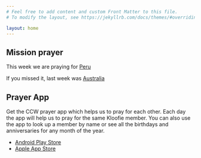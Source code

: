 ```yaml
---
# Feel free to add content and custom Front Matter to this file.
# To modify the layout, see https://jekyllrb.com/docs/themes/#overriding-theme-defaults

layout: home
---
```


## Mission prayer

This week we are praying for [Peru](/prayer/notes/peru.html)

If you missed it, last week was [Australia](/prayer/notes/australia.html)

## Prayer App

Get the CCW prayer app which helps us to pray for each other. Each day the app will help us to pray for the same Kloofie member. You can also use the app to look up a member by name or see all the birthdays and anniversaries for any month of the year.

- [Android Play Store](https://play.google.com/store/apps/details?id=org.christchurchwaterkloof.app)
- [Apple App Store](https://apps.apple.com/za/app/christ-church-waterkloof/id1497566300)
